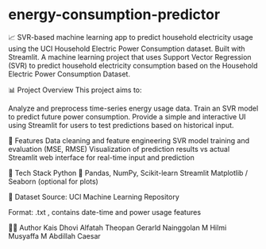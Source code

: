 # energy-consumption-predictor
📈 SVR-based machine learning app to predict household electricity usage using the UCI Household Electric Power Consumption dataset. Built with Streamlit.
A machine learning project that uses Support Vector Regression (SVR) to predict household electricity consumption based on the Household Electric Power Consumption Dataset.

📊 Project Overview
This project aims to:

Analyze and preprocess time-series energy usage data.
Train an SVR model to predict future power consumption.
Provide a simple and interactive UI using Streamlit for users to test predictions based on historical input.

📁 Features
Data cleaning and feature engineering
SVR model training and evaluation (MSE, RMSE)
Visualization of prediction results vs actual
Streamlit web interface for real-time input and prediction

🧪 Tech Stack
Python 🐍
Pandas, NumPy, Scikit-learn
Streamlit
Matplotlib / Seaborn (optional for plots)

📂 Dataset
Source: UCI Machine Learning Repository

Format: .txt , contains date-time and power usage features



🧑‍💻 Author
Kais Dhovi Alfatah
Theopan Gerarld Nainggolan
M Hilmi Musyaffa
M Abdillah Caesar

